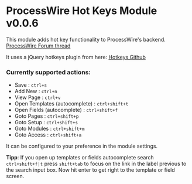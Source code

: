 # ProcessWire Hot Keys Module v0.0.6

This module adds hot key functionality to ProcessWire's backend. [ProcessWire Forum thread](http://processwire.com/talk/topic/1524-admin-hot-keys/)

It uses a jQuery hotkeys plugin from here: [Hotkeys Github](https://github.com/jeresig/jquery.hotkeys)

### Currently supported actions:

* Save : `ctrl+s`
* Add New : `ctrl+n`
* View Page : `ctrl+v`
* Open Templates (autocomplete) : `ctrl+shift+t`
* Open Fields (autocomplete) : `ctrl+shift+f`
* Goto Pages : `ctrl+shift+p`
* Goto Setup : `ctrl+shift+s`
* Goto Modules : `ctrl+shift+m`
* Goto Access : `ctrl+shift+a`

It can be configured to your preference in the module settings.

__Tipp__: If you open up templates or fields autocomplete search `ctrl+shift+f|t` press `shift+tab` to focus on the link in the label previous to the search input box. Now hit enter to get right to the template or field screen.